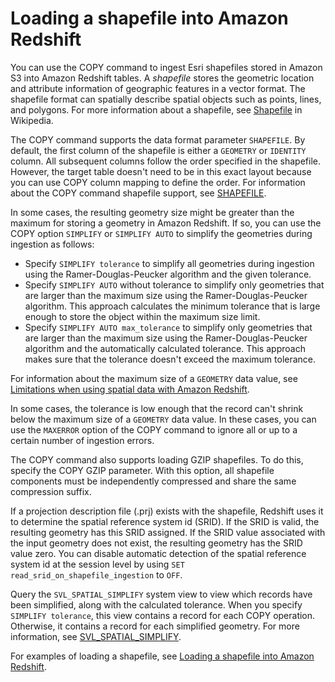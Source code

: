 # Loading a shapefile into Amazon Redshift<a name="spatial-copy-shapefile"></a>

You can use the COPY command to ingest Esri shapefiles stored in Amazon S3 into Amazon Redshift tables\. A *shapefile* stores the geometric location and attribute information of geographic features in a vector format\. The shapefile format can spatially describe spatial objects such as points, lines, and polygons\. For more information about a shapefile, see [Shapefile](https://en.wikipedia.org/wiki/Shapefile) in Wikipedia\.   

The COPY command supports the data format parameter `SHAPEFILE`\. By default, the first column of the shapefile is either a `GEOMETRY` or `IDENTITY` column\. All subsequent columns follow the order specified in the shapefile\. However, the target table doesn't need to be in this exact layout because you can use COPY column mapping to define the order\. For information about the COPY command shapefile support, see [SHAPEFILE](copy-parameters-data-format.md#copy-shapefile)\.

In some cases, the resulting geometry size might be greater than the maximum for storing a geometry in Amazon Redshift\. If so, you can use the COPY option `SIMPLIFY` or `SIMPLIFY AUTO` to simplify the geometries during ingestion as follows:
+ Specify `SIMPLIFY tolerance` to simplify all geometries during ingestion using the Ramer\-Douglas\-Peucker algorithm and the given tolerance\. 
+ Specify `SIMPLIFY AUTO` without tolerance to simplify only geometries that are larger than the maximum size using the Ramer\-Douglas\-Peucker algorithm\. This approach calculates the minimum tolerance that is large enough to store the object within the maximum size limit\. 
+ Specify `SIMPLIFY AUTO max_tolerance` to simplify only geometries that are larger than the maximum size using the Ramer\-Douglas\-Peucker algorithm and the automatically calculated tolerance\. This approach makes sure that the tolerance doesn't exceed the maximum tolerance\. 

For information about the maximum size of a `GEOMETRY` data value, see [Limitations when using spatial data with Amazon Redshift](spatial-limitations.md)\.

In some cases, the tolerance is low enough that the record can't shrink below the maximum size of a `GEOMETRY` data value\. In these cases, you can use the `MAXERROR` option of the COPY command to ignore all or up to a certain number of ingestion errors\.

The COPY command also supports loading GZIP shapefiles\. To do this, specify the COPY GZIP parameter\. With this option, all shapefile components must be independently compressed and share the same compression suffix\. 

If a projection description file \(\.prj\) exists with the shapefile, Redshift uses it to determine the spatial reference system id \(SRID\)\. If the SRID is valid, the resulting geometry has this SRID assigned\. If the SRID value associated with the input geometry does not exist, the resulting geometry has the SRID value zero\. You can disable automatic detection of the spatial reference system id at the session level by using `SET read_srid_on_shapefile_ingestion` to `OFF`\. 

Query the `SVL_SPATIAL_SIMPLIFY` system view to view which records have been simplified, along with the calculated tolerance\. When you specify `SIMPLIFY tolerance`, this view contains a record for each COPY operation\. Otherwise, it contains a record for each simplified geometry\. For more information, see [SVL\_SPATIAL\_SIMPLIFY](r_SVL_SPATIAL_SIMPLIFY.md)\. 

For examples of loading a shapefile, see [Loading a shapefile into Amazon Redshift](r_COPY_command_examples.md#copy-example-spatial-copy-shapefile)\.